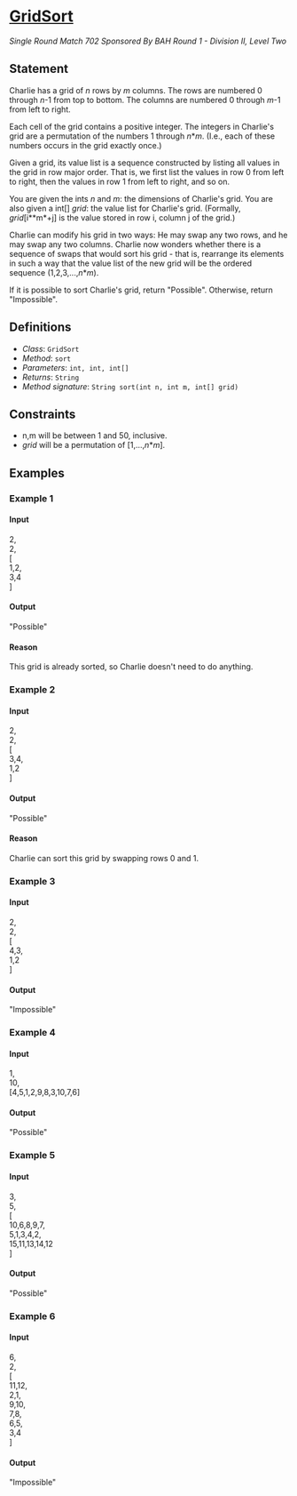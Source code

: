 # [GridSort](/tc?module=ProblemDetail&rd=16832&pm=14442)
*Single Round Match 702 Sponsored By BAH Round 1 - Division II, Level Two*

## Statement
Charlie has a grid of *n* rows by *m* columns.
The rows are numbered 0 through *n*-1 from top to bottom.
The columns are numbered 0 through *m*-1 from left to right.

Each cell of the grid contains a positive integer.
The integers in Charlie's grid are a permutation of the numbers 1 through *n***m*.
(I.e., each of these numbers occurs in the grid exactly once.)

Given a grid, its value list is a sequence constructed by listing all values in the grid in row major order.
That is, we first list the values in row 0 from left to right, then the values in row 1 from left to right, and so on.

You are given the ints *n* and *m*: the dimensions of Charlie's grid.
You are also given a int[] *grid*: the value list for Charlie's grid.
(Formally, *grid*[i**m*+j] is the value stored in row i, column j of the grid.)

Charlie can modify his grid in two ways: He may swap any two rows, and he may swap any two columns.
Charlie now wonders whether there is a sequence of swaps that would sort his grid - that is, rearrange its elements in such a way that the value list of the new grid will be the ordered sequence (1,2,3,...,*n***m*).

If it is possible to sort Charlie's grid, return "Possible". Otherwise, return "Impossible".

## Definitions
- *Class*: `GridSort`
- *Method*: `sort`
- *Parameters*: `int, int, int[]`
- *Returns*: `String`
- *Method signature*: `String sort(int n, int m, int[] grid)`

## Constraints
- n,m will be between 1 and 50, inclusive.
- *grid* will be a permutation of [1,...,*n***m*].

## Examples
### Example 1
#### Input
<c>2,<br />2,<br />[<br /> 1,2,<br /> 3,4<br />]</c>
#### Output
<c>"Possible"</c>
#### Reason
This grid is already sorted, so Charlie doesn't need to do anything.

### Example 2
#### Input
<c>2,<br />2,<br />[<br /> 3,4,<br /> 1,2<br />]</c>
#### Output
<c>"Possible"</c>
#### Reason
Charlie can sort this grid by swapping rows 0 and 1.

### Example 3
#### Input
<c>2,<br />2,<br />[<br /> 4,3,<br /> 1,2<br />]</c>
#### Output
<c>"Impossible"</c>
### Example 4
#### Input
<c>1,<br />10,<br />[4,5,1,2,9,8,3,10,7,6]</c>
#### Output
<c>"Possible"</c>
### Example 5
#### Input
<c>3,<br />5,<br />[<br /> 10,6,8,9,7,<br /> 5,1,3,4,2,<br /> 15,11,13,14,12<br />]</c>
#### Output
<c>"Possible"</c>
### Example 6
#### Input
<c>6,<br />2,<br />[<br /> 11,12,<br /> 2,1,<br /> 9,10,<br /> 7,8,<br /> 6,5,<br /> 3,4<br />]</c>
#### Output
<c>"Impossible"</c>

